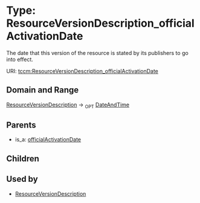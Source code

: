 
# Type: ResourceVersionDescription_officialActivationDate


The date that this version of the resource is stated by its publishers to go into effect.

URI: [tccm:ResourceVersionDescription_officialActivationDate](https://hotecosystem.org/tccm/ResourceVersionDescription_officialActivationDate)


## Domain and Range

[ResourceVersionDescription](ResourceVersionDescription.md) ->  <sub>OPT</sub> [DateAndTime](types/DateAndTime.md)

## Parents

 *  is_a: [officialActivationDate](officialActivationDate.md)

## Children


## Used by

 * [ResourceVersionDescription](ResourceVersionDescription.md)
